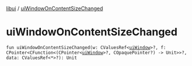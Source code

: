 [libui](README.md) / [uiWindowOnContentSizeChanged](ui-window-on-content-size-changed.md)

# uiWindowOnContentSizeChanged

`fun uiWindowOnContentSizeChanged(w: CValuesRef<`[`uiWindow`](ui-window.md)`>?, f: CPointer<CFunction<(CPointer<`[`uiWindow`](ui-window.md)`>?, COpaquePointer?) -> Unit>>?, data: CValuesRef<*>?): Unit`
